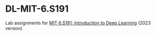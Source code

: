 # DL-MIT-6.S191
Lab assignments for [MIT 6.S191: Introduction to Deep Learning](https://github.com/aamini/introtodeeplearning/) (2023 version)
